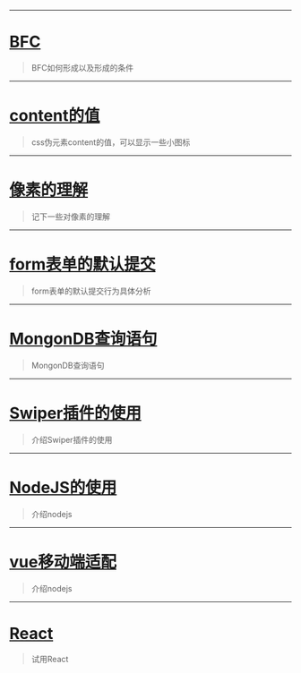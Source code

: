 * * *
# [BFC](book/study/BFC.md)

> BFC如何形成以及形成的条件

* * *
# [content的值](book/study/content值.md)

> css伪元素content的值，可以显示一些小图标

* * *
# [像素的理解](book/study/像素.md)

> 记下一些对像素的理解

* * *
# [form表单的默认提交](book/study/form表单默认提交.md)

> form表单的默认提交行为具体分析

* * *
# [MongonDB查询语句](book/study/MongoDB.md)

> MongonDB查询语句

* * *
# [Swiper插件的使用](book/study/swiper.md)

> 介绍Swiper插件的使用

* * *
# [NodeJS的使用](book/study/nodejs.md)

> 介绍nodejs

* * *
# [vue移动端适配](book/study/vue移动端适配.md)

> 介绍nodejs

* * *
# [React](book/study/React.md)

> 试用React

